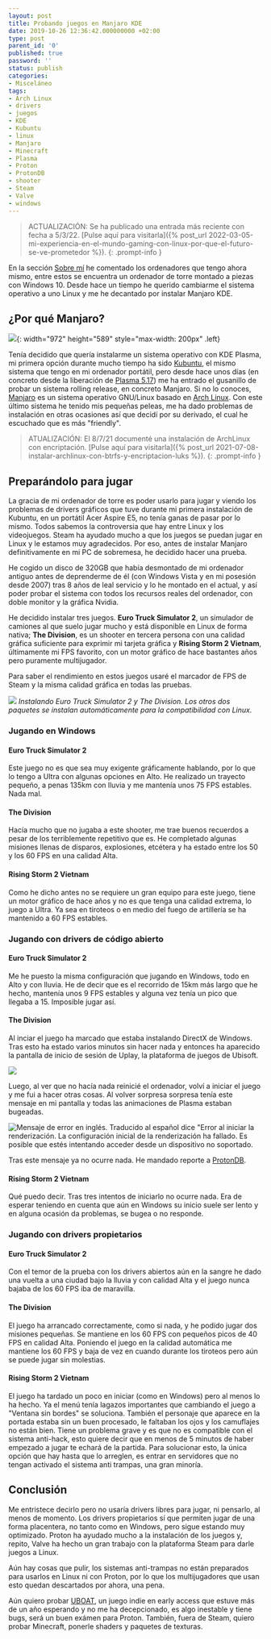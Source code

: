 ```yaml
---
layout: post
title: Probando juegos en Manjaro KDE
date: 2019-10-26 12:36:42.000000000 +02:00
type: post
parent_id: '0'
published: true
password: ''
status: publish
categories:
- Misceláneo
tags:
- Arch Linux
- drivers
- juegos
- KDE
- Kubuntu
- linux
- Manjaro
- Minecraft
- Plasma
- Proton
- ProtonDB
- shooter
- Steam
- Valve
- windows
---
```

>ACTUALIZACIÓN: Se ha publicado una entrada más reciente con fecha a 5/3/22. [Pulse aquí para visitarla]({% post_url 2022-03-05-mi-experiencia-en-el-mundo-gaming-con-linux-por-que-el-futuro-se-ve-prometedor %}).
{: .prompt-info }

En la sección [Sobre mí](https://odiseageek.es/about/) he comentado los ordenadores que tengo ahora mismo, entre estos se encuentra un ordenador de torre montado a piezas con Windows 10. Desde hace un tiempo he querido cambiarme el sistema operativo a uno Linux y me he decantado por instalar Manjaro KDE.

## ¿Por qué Manjaro?

![](/assets/2019/10/manjaro-1024x1024.png){: width="972" height="589" style="max-width: 200px" .left}

Tenía decidido que quería instalarme un sistema operativo con KDE Plasma, mi primera opción durante mucho tiempo ha sido <a href="https://kubuntu.org" target="_blank">Kubuntu</a>, el mismo sistema que tengo en mi ordenador portátil, pero desde hace unos días (en concreto desde la liberación de <a href="https://kde.org/announcements/plasma-5.17.0.php?site_locale=es" target="_blank">Plasma 5.17</a>) me ha entrado el gusanillo de probar un sistema rolling release, en concreto Manjaro. Si no lo conoces, <a href="https://manjaro.org" target="_blank">Manjaro</a> es un sistema operativo GNU/Linux basado en <a href="https://www.archlinux.org" target="_blank">Arch Linux</a>. Con este último sistema he tenido mis pequeñas peleas, me ha dado problemas de instalación en otras ocasiones así que decidí por su derivado, el cual he escuchado que es más "friendly".</p>
>ATUALIZACIÓN: El 8/7/21 documenté una instalación de ArchLinux con encriptación. [Pulse aquí para visitarla]({% post_url 2021-07-08-instalar-archlinux-con-btrfs-y-encriptacion-luks %}).
{: .prompt-info }

## Preparándolo para jugar

La gracia de mi ordenador de torre es poder usarlo para jugar y viendo los problemas de drivers gráficos que tuve durante mi primera instalación de Kubuntu, en un portátil Acer Aspire E5, no tenía ganas de pasar por lo mismo. Todos sabemos la controversia que hay entre Linux y los videojuegos. Steam ha ayudado mucho a que los juegos se puedan jugar en Linux y le estamos muy agradecidos. Por eso, antes de instalar Manjaro definitivamente en mi PC de sobremesa, he decidido hacer una prueba.

He cogido un disco de 320GB que había desmontado de mi ordenador antiguo antes de deprenderme de él (con Windows Vista y en mi posesión desde 2007) tras 8 años de leal servicio y lo he montado en el actual, y así poder probar el sistema con todos los recursos reales del ordenador, con doble monitor y la gráfica Nvidia.

He decidido instalar tres juegos. <strong>Euro Truck Simulator 2</strong>, un simulador de camiones al que suelo jugar mucho y está disponible en Linux de forma nativa; <strong>The Division</strong>, es un shooter en tercera persona con una calidad gráfica suficiente para exprimir mi tarjeta gráfica y <strong>Rising Storm 2 Vietnam</strong>, últimamente mi FPS favorito, con un motor gráfico de hace bastantes años pero puramente multijugador.

Para saber el rendimiento en estos juegos usaré el marcador de FPS de Steam y la misma calidad gráfica en todas las pruebas.

![](/assets/2019/10/installing-games-manjaro-1024x640.png)
_Instalando Euro Truck Simulator 2 y The Division. Los otros dos paquetes se instalan automáticamente para la compatibilidad con Linux._

### Jugando en Windows

#### Euro Truck Simulator 2

Este juego no es que sea muy exigente gráficamente hablando, por lo que lo tengo a Ultra con algunas opciones en Alto. He realizado un trayecto pequeño, a penas 135km con lluvia y me mantenía unos 75 FPS estables. Nada mal.

#### The Division

Hacía mucho que no jugaba a este shooter, me trae buenos recuerdos a pesar de los terriblemente repetitivo que es. He completado algunas misiones llenas de disparos, explosiones, etcétera y ha estado entre los 50 y los 60 FPS en una calidad Alta.

#### Rising Storm 2 Vietnam

Como he dicho antes no se requiere un gran equipo para este juego, tiene un motor gráfico de hace años y no es que tenga una calidad extrema, lo juego a Ultra. Ya sea en tiroteos o en medio del fuego de artillería se ha mantenido a 60 FPS estables.

### Jugando con drivers de código abierto

#### Euro Truck Simulator 2

Me he puesto la misma configuración que jugando en Windows, todo en Alto y con lluvia. He de decir que es el recorrido de 15km más largo que he hecho, mantenía unos 9 FPS estables y alguna vez tenía un pico que llegaba a 15. Imposible jugar así.

#### The Division

Al inciar el juego ha marcado que estaba instalando DirectX de Windows. Tras esto ha estado varios minutos sin hacer nada y entonces ha aparecido la pantalla de inicio de sesión de Uplay, la plataforma de juegos de Ubisoft.

![](/assets/2019/10/the-division-microsoft-instalation.png)

Luego, al ver que no hacía nada reinicié el ordenador, volví a iniciar el juego y me fui a hacer otras cosas. Al volver sorpresa sorpresa tenía este mensaje en mi pantalla y todas las animaciones de Plasma estaban bugeadas.

![Mensaje de error en inglés. Traducido al español dice "Error al iniciar la renderización. La configuración inicial de la renderización ha fallado. Es posible que estés intentando acceder desde un dispositivo no soportado.](/assets/2019/10/render-error.png)

Tras este mensaje ya no ocurre nada. He mandado reporte a <a href="https://www.protondb.com/" target="_blank">ProtonDB</a>.

#### Rising Storm 2 Vietnam

Qué puedo decir. Tras tres intentos de iniciarlo no ocurre nada. Era de esperar teniendo en cuenta que aún en Windows su inicio suele ser lento y en alguna ocasión da problemas, se bugea o no responde.

### Jugando con drivers propietarios
#### Euro Truck Simulator 2

Con el temor de la prueba con los drivers abiertos aún en la sangre he dado una vuelta a una ciudad bajo la lluvia y con calidad Alta y el juego nunca bajaba de los 60 FPS iba de maravilla.

#### The Division

El juego ha arrancado correctamente, como si nada, y he podido jugar dos misiones pequeñas. Se mantiene en los 60 FPS con pequeños picos de 40 FPS en calidad Alta. Poniendo el juego en la calidad automática me mantiene los 60 FPS y baja de vez en cuando durante los tiroteos pero aún se puede jugar sin molestias.

#### Rising Storm 2 Vietnam

El juego ha tardado un poco en iniciar (como en Windows) pero al menos lo ha hecho. Ya el menú tenía lagazos importantes que cambiando el juego a "Ventana sin bordes" se soluciona. También el personaje que aparece en la portada estaba sin un buen procesado, le faltaban los ojos y los camuflajes no están bien. Tiene un problema grave y es que no es compatible con el sistema anti-hack, esto quiere decir que en menos de 5 minutos de haber empezado a jugar te echará de la partida. Para solucionar esto, la única opción que hay hasta que lo arreglen, es entrar en servidores que no tengan activado el sistema anti trampas, una gran minoría.

## Conclusión

Me entristece decirlo pero no usaría drivers libres para jugar, ni pensarlo, al menos de momento. Los drivers propietarios sí que permiten jugar de una forma placentera, no tanto como en Windows, pero sigue estando muy optimizado. Proton ha ayudado mucho a la instalación de los juegos y, repito, Valve ha hecho un gran trabajo con la plataforma Steam para darle juegos a Linux.

Aún hay cosas que pulir, los sistemas anti-trampas no están preparados para usarlos en Linux ni con Proton, por lo que los multijugadores que usan esto quedan descartados por ahora, una pena.

Aún quiero probar <a href="https://store.steampowered.com/app/494840/UBOAT/" target="_blank">UBOAT</a>, un juego indie en early access que estuve más de un año esperando y no me ha decepcionado, es algo inestable y tiene bugs, será un buen exámen para Proton. También, fuera de Steam, quiero probar Minecraft, ponerle shaders y paquetes de texturas.
